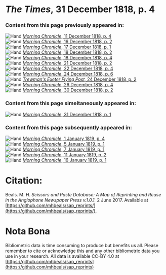 # *The Times*, 31 December 1818, p. 4  
  
### Content from this page previously appeared in:  
![Hand](http://scissorsandpaste.net/wp-content/uploads/2017/06/smallhandpointer.png) [*Morning Chronicle*, 11 December 1818, p. 4](https://mhbeals.github.io/sap_html/Morning-Chronicle/Morning-Chronicle-11-December-1818-p-4)  
![Hand](http://scissorsandpaste.net/wp-content/uploads/2017/06/smallhandpointer.png) [*Morning Chronicle*, 16 December 1818, p. 2](https://mhbeals.github.io/sap_html/Morning-Chronicle/Morning-Chronicle-16-December-1818-p-2)  
![Hand](http://scissorsandpaste.net/wp-content/uploads/2017/06/smallhandpointer.png) [*Morning Chronicle*, 17 December 1818, p. 1](https://mhbeals.github.io/sap_html/Morning-Chronicle/Morning-Chronicle-17-December-1818-p-1)  
![Hand](http://scissorsandpaste.net/wp-content/uploads/2017/06/smallhandpointer.png) [*Morning Chronicle*, 18 December 1818, p. 2](https://mhbeals.github.io/sap_html/Morning-Chronicle/Morning-Chronicle-18-December-1818-p-2)  
![Hand](http://scissorsandpaste.net/wp-content/uploads/2017/06/smallhandpointer.png) [*Morning Chronicle*, 18 December 1818, p. 4](https://mhbeals.github.io/sap_html/Morning-Chronicle/Morning-Chronicle-18-December-1818-p-4)  
![Hand](http://scissorsandpaste.net/wp-content/uploads/2017/06/smallhandpointer.png) [*Morning Chronicle*, 21 December 1818, p. 2](https://mhbeals.github.io/sap_html/Morning-Chronicle/Morning-Chronicle-21-December-1818-p-2)  
![Hand](http://scissorsandpaste.net/wp-content/uploads/2017/06/smallhandpointer.png) [*Morning Chronicle*, 22 December 1818, p. 4](https://mhbeals.github.io/sap_html/Morning-Chronicle/Morning-Chronicle-22-December-1818-p-4)  
![Hand](http://scissorsandpaste.net/wp-content/uploads/2017/06/smallhandpointer.png) [*Morning Chronicle*, 24 December 1818, p. 6](https://mhbeals.github.io/sap_html/Morning-Chronicle/Morning-Chronicle-24-December-1818-p-6)  
![Hand](http://scissorsandpaste.net/wp-content/uploads/2017/06/smallhandpointer.png) [*Trewman's Exeter Flying Post*, 24 December 1818, p. 2](https://mhbeals.github.io/sap_html/Trewman's-Exeter-Flying-Post/Trewman's-Exeter-Flying-Post-24-December-1818-p-2)  
![Hand](http://scissorsandpaste.net/wp-content/uploads/2017/06/smallhandpointer.png) [*Morning Chronicle*, 26 December 1818, p. 4](https://mhbeals.github.io/sap_html/Morning-Chronicle/Morning-Chronicle-26-December-1818-p-4)  
![Hand](http://scissorsandpaste.net/wp-content/uploads/2017/06/smallhandpointer.png) [*Morning Chronicle*, 30 December 1818, p. 2](https://mhbeals.github.io/sap_html/Morning-Chronicle/Morning-Chronicle-30-December-1818-p-2)  
  
### Content from this page simeltaneously appeared in:  
![Hand](http://scissorsandpaste.net/wp-content/uploads/2017/06/smallhandpointer.png) [*Morning Chronicle*, 31 December 1818, p. 1](https://mhbeals.github.io/sap_html/Morning-Chronicle/Morning-Chronicle-31-December-1818-p-1)  
  
### Content from this page subsequently appeared in:  
![Hand](http://scissorsandpaste.net/wp-content/uploads/2017/06/smallhandpointer.png) [*Morning Chronicle*, 1 January 1819, p. 4](https://mhbeals.github.io/sap_html/Morning-Chronicle/Morning-Chronicle-1-January-1819-p-4)  
![Hand](http://scissorsandpaste.net/wp-content/uploads/2017/06/smallhandpointer.png) [*Morning Chronicle*, 5 January 1819, p. 1](https://mhbeals.github.io/sap_html/Morning-Chronicle/Morning-Chronicle-5-January-1819-p-1)  
![Hand](http://scissorsandpaste.net/wp-content/uploads/2017/06/smallhandpointer.png) [*Morning Chronicle*, 7 January 1819, p. 1](https://mhbeals.github.io/sap_html/Morning-Chronicle/Morning-Chronicle-7-January-1819-p-1)  
![Hand](http://scissorsandpaste.net/wp-content/uploads/2017/06/smallhandpointer.png) [*Morning Chronicle*, 11 January 1819, p. 2](https://mhbeals.github.io/sap_html/Morning-Chronicle/Morning-Chronicle-11-January-1819-p-2)  
![Hand](http://scissorsandpaste.net/wp-content/uploads/2017/06/smallhandpointer.png) [*Morning Chronicle*, 16 January 1819, p. 1](https://mhbeals.github.io/sap_html/Morning-Chronicle/Morning-Chronicle-16-January-1819-p-1)  


# Citation: 

Beals. M. H. *Scissors and Paste Database: A Map of Reprinting and Reuse in the Anglophone Newspaper Press v.1.0.1.* 2 June 2017. Available at [https://github.com/mhbeals/sap_reprints/](https://github.com/mhbeals/sap_reprints/). 

# Nota Bona

Bibliometric data is time consuming to produce but benefits us all. Please remember to cite or acknowledge this and any other bibliometric data you use in your research. All data is available CC-BY 4.0 at [https://github.com/mhbeals/sap_reprints](https://github.com/mhbeals/sap_reprints)